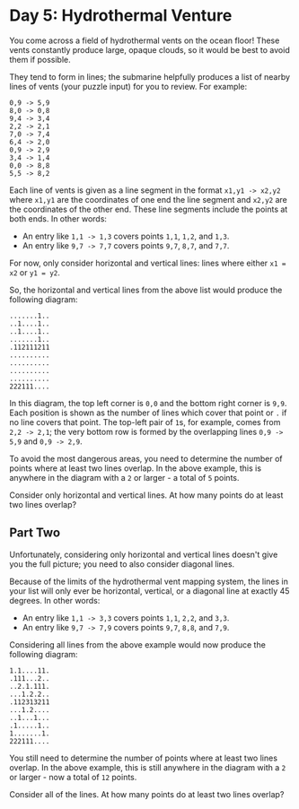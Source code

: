 # Day 5: Hydrothermal Venture

You come across a field of hydrothermal vents on the ocean floor! These vents
constantly produce large, opaque clouds, so it would be best to avoid them if
possible.

They tend to form in lines; the submarine helpfully produces a list of nearby
lines of vents (your puzzle input) for you to review. For example:

```
0,9 -> 5,9
8,0 -> 0,8
9,4 -> 3,4
2,2 -> 2,1
7,0 -> 7,4
6,4 -> 2,0
0,9 -> 2,9
3,4 -> 1,4
0,0 -> 8,8
5,5 -> 8,2
```

Each line of vents is given as a line segment in the format `x1,y1 -> x2,y2`
where `x1,y1` are the coordinates of one end the line segment and `x2,y2` are
the coordinates of the other end. These line segments include the points at both
ends. In other words:

- An entry like `1,1 -> 1,3` covers points `1,1`, `1,2`, and `1,3`.
- An entry like `9,7 -> 7,7` covers points `9,7`, `8,7`, and `7,7`.

For now, only consider horizontal and vertical lines: lines where either `x1 =
x2` or `y1 = y2`.

So, the horizontal and vertical lines from the above list would produce the
following diagram:

```
.......1..
..1....1..
..1....1..
.......1..
.112111211
..........
..........
..........
..........
222111....
```

In this diagram, the top left corner is `0,0` and the bottom right corner is
`9,9`. Each position is shown as the number of lines which cover that point or
`.` if no line covers that point. The top-left pair of `1`s, for example, comes
from `2,2 -> 2,1`; the very bottom row is formed by the overlapping lines `0,9
-> 5,9` and `0,9 -> 2,9`.

To avoid the most dangerous areas, you need to determine the number of points
where at least two lines overlap. In the above example, this is anywhere in the
diagram with a `2` or larger - a total of `5` points.

Consider only horizontal and vertical lines. At how many points do at least two
lines overlap?

## Part Two

Unfortunately, considering only horizontal and vertical lines doesn't give you
the full picture; you need to also consider diagonal lines.

Because of the limits of the hydrothermal vent mapping system, the lines in your
list will only ever be horizontal, vertical, or a diagonal line at exactly 45
degrees. In other words:

- An entry like `1,1 -> 3,3` covers points `1,1`, `2,2`, and `3,3`.
- An entry like `9,7 -> 7,9` covers points `9,7`, `8,8`, and `7,9`.

Considering all lines from the above example would now produce the following
diagram:

```
1.1....11.
.111...2..
..2.1.111.
...1.2.2..
.112313211
...1.2....
..1...1...
.1.....1..
1.......1.
222111....
```

You still need to determine the number of points where at least two lines
overlap. In the above example, this is still anywhere in the diagram with a `2`
or larger - now a total of `12` points.

Consider all of the lines. At how many points do at least two lines overlap?
